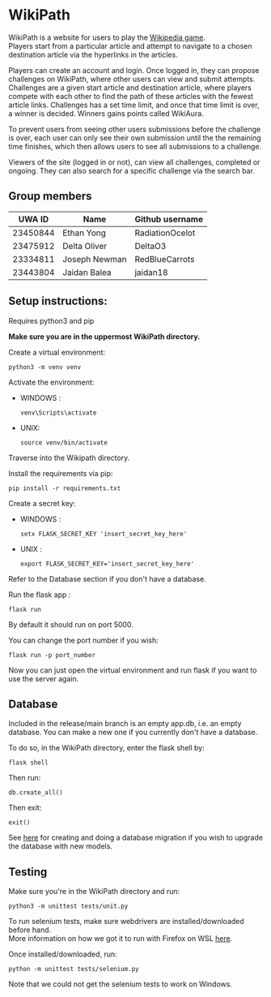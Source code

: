 # WikiPath

WikiPath is a website for users to play the [Wikipedia game](https://en.wikipedia.org/wiki/Wikipedia:Wiki_Game). <br>Players start from a particular article and attempt to navigate to a chosen destination article via the hyperlinks in the articles.

Players can create an account and login. Once logged in, they can propose challenges on WikiPath, where other users can view and submit attempts. Challenges are a given start article and destination article, where players compete with each other to find the path of these articles with the fewest article links. Challenges has a set time limit, and once that time limit is over, a winner is decided. Winners gains points called WikiAura.

To prevent users from seeing other users submissions before the challenge is over, each user can only see their own submission until the the remaining time finishes, which then allows users to see all submissions to a challenge.

Viewers of the site (logged in or not), can view all challenges, completed or ongoing. They can also search for a specific challenge via the search bar.

## Group members

| UWA ID   | Name          | Github username |
| -------- | ------------- | --------------- |
| 23450844 | Ethan Yong    | RadiationOcelot |
| 23475912 | Delta Oliver  | DeltaO3         |
| 23334811 | Joseph Newman | RedBlueCarrots  |
| 23443804 | Jaidan Balea  | jaidan18        |

## Setup instructions:

Requires python3 and pip

**Make sure you are in the uppermost WikiPath directory.**

Create a virtual environment:

```
python3 -m venv venv
```

Activate the environment:

- WINDOWS :

  ```
  venv\Scripts\activate
  ```

- UNIX:
  ```
  source venv/bin/activate
  ```

Traverse into the Wikipath directory.

Install the requirements via pip:

```
pip install -r requirements.txt
```
Create a secret key:

- WINDOWS :

  ```
  setx FLASK_SECRET_KEY 'insert_secret_key_here'
  ```

- UNIX :
  ```
  export FLASK_SECRET_KEY='insert_secret_key_here'
  ```

Refer to the Database section if you don't have a database.

Run the flask app :

```
flask run
```

By default it should run on port 5000.

You can change the port number if you wish:

```
flask run -p port_number
```

Now you can just open the virtual environment and run flask if you want to use the server again.

## Database

Included in the release/main branch is an empty app.db, i.e. an empty database. You can make a new one if you currently don't have a database.

To do so, in the WikiPath directory, enter the flask shell by:

```
flask shell
```

Then run:

```
db.create_all()
```

Then exit:

```
exit()
```

See [here](https://github.com/RedBlueCarrots/WikiPath/pull/64#issuecomment-2101833081) for creating and doing a database migration if you wish to upgrade the database with new models.

## Testing

Make sure you're in the WikiPath directory and run:

```
python3 -m unittest tests/unit.py
```

To run selenium tests, make sure webdrivers are installed/downloaded before hand. <br>
More information on how we got it to run with Firefox on WSL [here](https://github.com/RedBlueCarrots/WikiPath/pull/84).

Once installed/downloaded, run:

```
python -m unittest tests/selenium.py
```

Note that we could not get the selenium tests to work on Windows.
